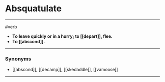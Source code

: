 # Absquatulate
---
#verb
- **To leave quickly or in a hurry; to [[depart]], flee.**
- **To [[abscond]].**
---
### Synonyms
- [[abscond]], [[decamp]], [[skedaddle]], [[vamoose]]
---
